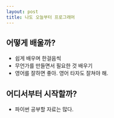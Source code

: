 ```yaml
---
layout: post
title: 나도 오늘부터 프로그래머 
---
```


## 어떻게 배울까?
* 쉽게 배우며 한걸음씩
* 무언가를 만들면서 필요한 것 배우기
* 영어를 잘하면 좋아. 영어 타자도 잘쳐야 해.

## 어디서부터 시작할까?
* 파이썬 공부할 자료는 많다.
